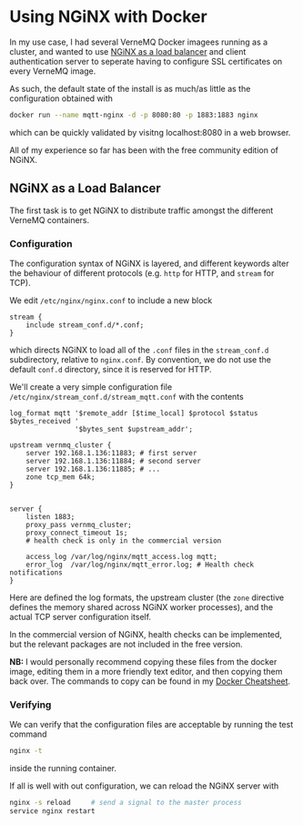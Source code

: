 # Using NGiNX with Docker
In my use case, I had several VerneMQ Docker imagees running as a cluster, and wanted to use [NGiNX as a load balancer](https://www.nginx.com/blog/nginx-plus-iot-load-balancing-mqtt/) and client authentication server to seperate having to configure SSL certificates on every VerneMQ image.

As such, the default state of the install is as much/as little as the configuration obtained with
```bash
docker run --name mqtt-nginx -d -p 8080:80 -p 1883:1883 nginx
```
which can be quickly validated by visitng localhost:8080 in a web browser.

All of my experience so far has been with the free community edition of NGiNX.

## NGiNX as a Load Balancer
The first task is to get NGiNX to distribute traffic amongst the different VerneMQ containers.

### Configuration
The configuration syntax of NGiNX is layered, and different keywords alter the behaviour of different protocols (e.g. `http` for HTTP, and `stream` for TCP).

We edit `/etc/nginx/nginx.conf` to include a new block
```
stream {
	include stream_conf.d/*.conf;
}
```
which directs NGiNX to load all of the `.conf` files in the `stream_conf.d` subdirectory, relative to `nginx.conf`. By convention, we do not use the default `conf.d` directory, since it is reserved for HTTP.

We'll create a very simple configuration file `/etc/nginx/stream_conf.d/stream_mqtt.conf` with the contents
```
log_format mqtt '$remote_addr [$time_local] $protocol $status $bytes_received ' 
                '$bytes_sent $upstream_addr';

upstream vernmq_cluster {
    server 192.168.1.136:11883;	# first server
    server 192.168.1.136:11884;	# second server
    server 192.168.1.136:11885;	# ...
    zone tcp_mem 64k;
}


server {
    listen 1883;
    proxy_pass vernmq_cluster;
    proxy_connect_timeout 1s;
	# health check is only in the commercial version

    access_log /var/log/nginx/mqtt_access.log mqtt;
    error_log  /var/log/nginx/mqtt_error.log; # Health check notifications
}
```
Here are defined the log formats, the upstream cluster (the `zone` directive defines the memory shared across NGiNX worker processes), and the actual TCP server configuration itself.

In the commercial version of NGiNX, health checks can be implemented, but the relevant packages are not included in the free version.

**NB:** I would personally recommend copying these files from the docker image, editing them in a more friendly text editor, and then copying them back over. The commands to copy can be found in my [Docker Cheatsheet](https://github.com/Dustpancake/Dust-Notes/blob/master/docker/docker-cheatsheet.md).

### Verifying
We can verify that the configuration files are acceptable by running the test command
```bash
nginx -t
```
inside the running container.

If all is well with out configuration, we can reload the NGiNX server with
```bash
nginx -s reload		# send a signal to the master process
service nginx restart
```
